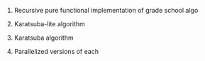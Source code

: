 1) Recursive pure functional implementation of grade school algo

2) Karatsuba-lite algorithm

3) Karatsuba algorithm

4) Parallelized versions of each